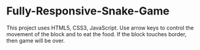 # Fully-Responsive-Snake-Game
This project uses HTML5, CSS3, JavaScript. Use arrow keys to control the movement of the block and to eat the food. If the block touches border, then game will be over.
